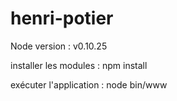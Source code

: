 # henri-potier

Node version : v0.10.25

installer les modules :
npm install

exécuter l'application :
node bin/www

